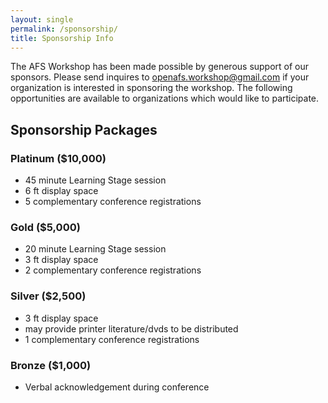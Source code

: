 ```yaml
---
layout: single
permalink: /sponsorship/
title: Sponsorship Info
---
```


The AFS Workshop has been made possible by generous support of our
sponsors.  Please send inquires to <a
href="mailto:openafs-workshop@gmail.com?subject=sponsor">openafs.workshop@gmail.com</a>
if your organization is interested in sponsoring the workshop.  The following
opportunities are available to organizations which would like to participate.

## Sponsorship Packages

### Platinum ($10,000)
* 45 minute Learning Stage session
* 6 ft display space
* 5 complementary conference registrations

### Gold ($5,000)
* 20 minute Learning Stage session
* 3 ft display space
* 2 complementary conference registrations

### Silver ($2,500)
* 3 ft display space
* may provide printer literature/dvds to be distributed
* 1 complementary conference registrations

### Bronze ($1,000)
* Verbal acknowledgement during conference
